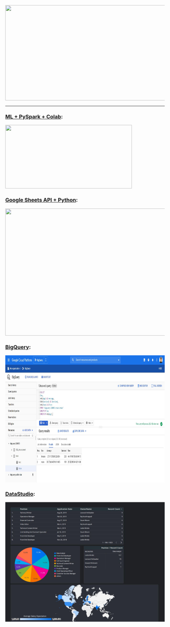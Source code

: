 <p align="center">
  <img width="750" height="300" src="https://miro.medium.com/max/1020/1*g_vS33KTfN8_9WtpkhO3BA.png">
</p>

---

### [ML + PySpark + Colab](https://github.com/ankur715/GCP/tree/master/colab/pyspark):
<p align="left">
  <img width="400" height="200" src="https://miro.medium.com/max/655/1*vmiz8BGm1Xp6QnUSQBVVRg.png">
</p>
  
### [Google Sheets API + Python](https://github.com/ankur715/GCP/tree/master/google_sheets_api):
<p align="left">
  <img width="800" height="400" src="https://i.ytimg.com/vi/cnPlKLEGR7E/maxresdefault.jpg">
</p>

### [BigQuery](https://github.com/ankur715/GCP/tree/master/bigquery):
<p align="left">
  <img width="1000" height="400" src="https://github.com/ankur715/GCP/blob/master/bigquery/query.JPG">
</p>

### [DataStudio](https://github.com/ankur715/GCP/blob/master/datastudio/recruitement):
<p><img src="https://github.com/ankur715/GCP/blob/master/datastudio/recruitement/Recruitment_Dashboard.JPG"></p>
